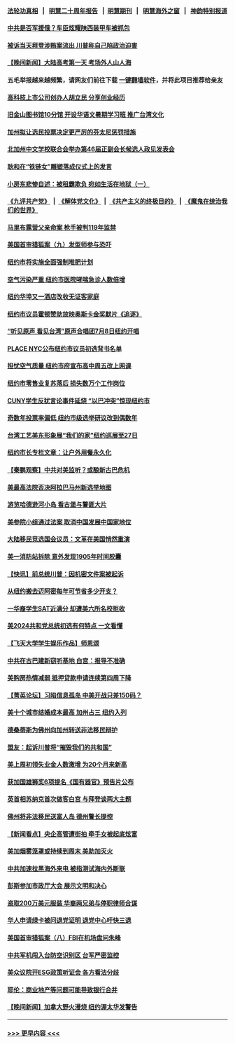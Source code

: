 #### [法轮功真相](https://github.com/gfw-breaker/truth/blob/master/README.md?t=0) &nbsp;&nbsp;|&nbsp;&nbsp; [明慧二十周年报告](https://github.com/gfw-breaker/mh-reports/blob/master/README.md?t=0) &nbsp;&nbsp;|&nbsp;&nbsp;[明慧期刊](https://github.com/gfw-breaker/mh-qikan) &nbsp;&nbsp;|&nbsp;&nbsp; [明慧海外之窗](https://github.com/gfw-breaker/mh-news/blob/master/README.md?t=0) &nbsp;&nbsp;|&nbsp;&nbsp; [神韵特别报道](https://github.com/gfw-breaker/mh-news/blob/master/shenyun.md?t=0)
#### [中共是否军援俄？车臣炫耀陕西装甲车被抓包](../pages/nsc412/n14013189.md?t=06092143) 
#### [被诉当天拜登涉贿案流出 川普称自己陷政治迫害](../pages/nsc412/n14013172.md?t=06092143) 
#### [【晚间新闻】大陆高考第一天 考场外人山人海](../pages/nsc412/n14013070.md?t=06092143) 
#### 五毛举报越来越频繁，请网友们前往下载 [一键翻墙软件](https://github.com/gfw-breaker/ssr-accounts)，并将此项目推荐给亲友
#### [高科技上市公司创办人胡立民  分享创业经历](../pages/nsc412/n14013017.md?t=06092143) 
#### [旧金山图书馆10分馆 开设华语文暑期学习班 推广台湾文化](../pages/nsc412/n14013015.md?t=06092143) 
#### [加州拟让选民投票决定更严厉的芬太尼惩罚措施](../pages/nsc412/n14013011.md?t=06092143) 
#### [北加州中文学校联合会举办第46届正副会长候选人政见发表会](../pages/nsc412/n14013008.md?t=06092143) 
#### [耿和在“铁链女”雕塑落成仪式上的发言](../pages/nsc412/n14013004.md?t=06092143) 
#### [小房东悲惨自述：被租霸欺负 宛如生活在地狱（一）](../pages/nsc412/n14012924.md?t=06092143) 
#### [《九评共产党》](https://github.com/begood0513/9ping.md/blob/master/README.md) &nbsp;|&nbsp; [《解体党文化》](../../../../jtdwh.md/blob/master/README.md)  &nbsp;|&nbsp; [《共产主义的终极目的》](../../../../gczydzjmd.md/blob/master/README.md) &nbsp;|&nbsp; [《魔鬼在统治我们的世界》](../../../../mgztzwmdsj.md/blob/master/README.md) 
#### [马里布露营父亲命案 枪手被判119年监禁](../pages/nsc412/n14012916.md?t=06092143) 
#### [美国首审猎狐案（九）发型师参与恐吓](../pages/nsc412/n14012908.md?t=06092143) 
#### [纽约市将实施全面强制堆肥计划](../pages/nsc412/n14012898.md?t=06092143) 
#### [空气污染严重 纽约市医院哮喘急诊人数倍增](../pages/nsc412/n14012884.md?t=06092143) 
#### [纽约华埠又一酒店改收无证客家庭](../pages/nsc412/n14012895.md?t=06092143) 
#### [纽约市议员霍顿赞助放映奥斯卡金奖默片《追逐》](../pages/nsc412/n14012902.md?t=06092143) 
#### [“听见原声 看见台湾”原声合唱团7月8日纽约开唱](../pages/nsc412/n14012892.md?t=06092143) 
#### [PLACE NYC公布纽约市议员初选背书名单](../pages/nsc412/n14012901.md?t=06092143) 
#### [担忧空气质量 纽约市府宣布高中周五改上网课](../pages/nsc412/n14012897.md?t=06092143) 
#### [纽约市零售业复苏落后 损失数万个工作岗位](../pages/nsc412/n14012886.md?t=06092143) 
#### [CUNY学生反犹言论事件延烧 “以巴冲突”惊现纽约市](../pages/nsc412/n14012910.md?t=06092143) 
#### [奇数年投票率偏低 纽约市级选举研议改到偶数年](../pages/nsc412/n14012905.md?t=06092143) 
#### [台湾工艺美东形象展“我们的家”纽约巡展至27日](../pages/nsc412/n14012863.md?t=06092143) 
#### [纽约市长专栏文章：让户外用餐永久化](../pages/nsc412/n14012865.md?t=06092143) 
#### [【秦鹏观察】中共对美监听？或酿新古巴危机](../pages/nsc412/n14012690.md?t=06092143) 
#### [美最高法院否决阿拉巴马州新选举地图](../pages/nsc412/n14012608.md?t=06092143) 
#### [游览哈德逊河小岛 看古堡与警匪大片](../pages/nsc412/n14011931.md?t=06092143) 
#### [美参院小组通过法案 取消中国发展中国家地位](../pages/nsc412/n14012741.md?t=06092143) 
#### [大陆移民竞选国会议员：文革在美国悄然重演](../pages/nsc412/n14012813.md?t=06092143) 
#### [美一消防站拆除 意外发现1905年时间胶囊](../pages/nsc412/n14012738.md?t=06092143) 
#### [【快讯】前总统川普：因机密文件案被起诉](../pages/nsc412/n14012714.md?t=06092143) 
#### [从纽约搬去迈阿密每年可节省多少开支？](../pages/nsc412/n14012687.md?t=06092143) 
#### [一华裔学生SAT近满分 却遭美六所名校拒收](../pages/nsc412/n14012604.md?t=06092143) 
#### [美2024共和党总统初选有何特点 一文看懂](../pages/nsc412/n14012513.md?t=06092143) 
#### [【飞天大学学生娱乐作品】师恩颂](../pages/nsc412/n14012587.md?t=06092143) 
#### [中共在古巴建新窃听基地 白宫：报导不准确](../pages/nsc412/n14012551.md?t=06092143) 
#### [美购房热情减弱 抵押贷款申请连续第四周下降](../pages/nsc412/n14012681.md?t=06092143) 
#### [【菁英论坛】习陷信息孤岛 中美开战只差150码？](../pages/nsc412/n14012675.md?t=06092143) 
#### [美十个城市结婚成本最高 加州占三 纽约入列](../pages/nsc412/n14011932.md?t=06092143) 
#### [德桑蒂斯为佛州向加州转送非法移民辩护](../pages/nsc412/n14012621.md?t=06092143) 
#### [盟友：起诉川普将“摧毁我们的共和国”](../pages/nsc412/n14012552.md?t=06092143) 
#### [美上周初领失业金人数激增 为20个月来新高](../pages/nsc412/n14012549.md?t=06092143) 
#### [获加国雄狮奖6项提名《国有器官》预告片公布](../pages/nsc412/n14012594.md?t=06092143) 
#### [英首相苏纳克首次做客白宫 与拜登谈两大主题](../pages/nsc412/n14012380.md?t=06092143) 
#### [佛州将非法移民送富人岛 德州警长提控](../pages/nsc412/n14012069.md?t=06092143) 
#### [【新闻看点】央企高管遭街拍 牵手女被起底炫富](../pages/nsc412/n14012548.md?t=06092143) 
#### [美加烟雾笼罩或持续到周末 美助加灭火](../pages/nsc412/n14012355.md?t=06092143) 
#### [中共加速拉黑海外来电 被指测试海内外断联](../pages/nsc412/n14012543.md?t=06092143) 
#### [彭斯参加市政厅大会 展示文明和决心](../pages/nsc412/n14012428.md?t=06092143) 
#### [盗取200万美元服装 华裔两兄弟与停职律师合谋](../pages/nsc412/n14012191.md?t=06092143) 
#### [华人申请绿卡被问退党证明 退党中心吁快三退](../pages/nsc412/n14012199.md?t=06092143) 
#### [美国首审猎狐案（八）FBI在机场盘问朱峰](../pages/nsc412/n14012186.md?t=06092143) 
#### [中共军机闯入台防空识别区 台军严密监控](../pages/nsc412/n14012349.md?t=06092143) 
#### [美众议院开ESG政策听证会 各方看法分歧](../pages/nsc412/n14011912.md?t=06092143) 
#### [耶伦：商业地产等问题可能导致银行合并](../pages/nsc412/n14012308.md?t=06092143) 
#### [【晚间新闻】加拿大野火漫烧 纽约渥太华发警告](../pages/nsc412/n14012288.md?t=06092143) 

----
#### [ >>> 更早内容 <<< ](../indexes/nsc412-earlier.md)
